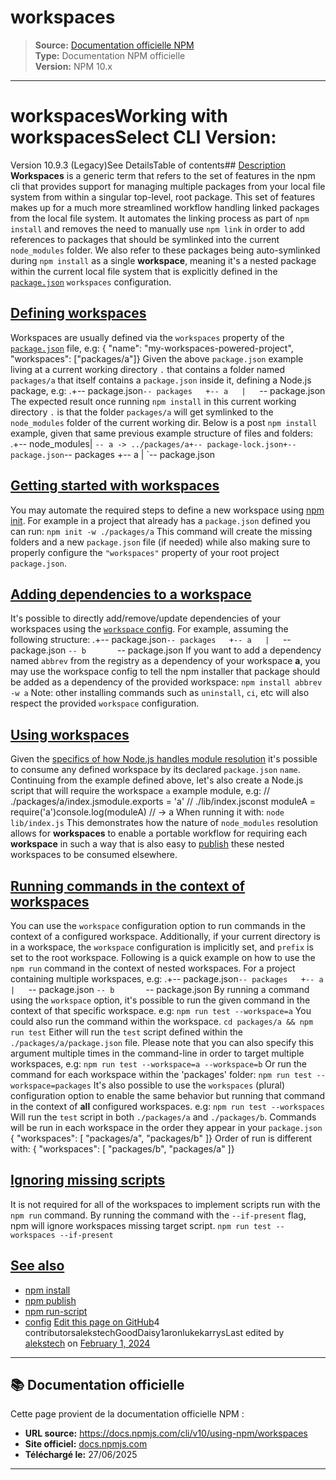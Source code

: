 # workspaces

> **Source:** [Documentation officielle NPM](https://docs.npmjs.com/cli/v10/using-npm/workspaces)  
> **Type:** Documentation NPM officielle  
> **Version:** NPM 10.x

---

# workspacesWorking with workspacesSelect CLI Version:
Version 10.9.3 (Legacy)See DetailsTable of contents## [Description](#description)
**Workspaces** is a generic term that refers to the set of features in the npm cli that provides support for managing multiple packages from your local file system from within a singular top-level, root package.
This set of features makes up for a much more streamlined workflow handling linked packages from the local file system. It automates the linking process as part of `npm install` and removes the need to manually use `npm link` in order to add references to packages that should be symlinked into the current `node_modules` folder.
We also refer to these packages being auto-symlinked during `npm install` as a single **workspace**, meaning it&#x27;s a nested package within the current local file system that is explicitly defined in the [`package.json`](/cli/v10/configuring-npm/package-json#workspaces) `workspaces` configuration.
## [Defining workspaces](#defining-workspaces)
Workspaces are usually defined via the `workspaces` property of the [`package.json`](/cli/v10/configuring-npm/package-json#workspaces) file, e.g:
{  "name": "my-workspaces-powered-project",  "workspaces": ["packages/a"]}
Given the above `package.json` example living at a current working directory `.` that contains a folder named `packages/a` that itself contains a `package.json` inside it, defining a Node.js package, e.g:
.+-- package.json`-- packages   +-- a   |   `-- package.json
The expected result once running `npm install` in this current working directory `.` is that the folder `packages/a` will get symlinked to the `node_modules` folder of the current working dir.
Below is a post `npm install` example, given that same previous example structure of files and folders:
.+-- node_modules|  `-- a -> ../packages/a+-- package-lock.json+-- package.json`-- packages   +-- a   |   `-- package.json
## [Getting started with workspaces](#getting-started-with-workspaces)
You may automate the required steps to define a new workspace using [npm init](/cli/v10/commands/npm-init). For example in a project that already has a `package.json` defined you can run:
`npm init -w ./packages/a`
This command will create the missing folders and a new `package.json` file (if needed) while also making sure to properly configure the `"workspaces"` property of your root project `package.json`.
## [Adding dependencies to a workspace](#adding-dependencies-to-a-workspace)
It&#x27;s possible to directly add/remove/update dependencies of your workspaces using the [`workspace` config](/cli/v10/using-npm/config#workspace).
For example, assuming the following structure:
.+-- package.json`-- packages   +-- a   |   `-- package.json   `-- b       `-- package.json
If you want to add a dependency named `abbrev` from the registry as a dependency of your workspace **a**, you may use the workspace config to tell the npm installer that package should be added as a dependency of the provided workspace:
`npm install abbrev -w a`
Note: other installing commands such as `uninstall`, `ci`, etc will also respect the provided `workspace` configuration.
## [Using workspaces](#using-workspaces)
Given the [specifics of how Node.js handles module resolution](https://nodejs.org/dist/latest-v14.x/docs/api/modules.html#modules_all_together) it&#x27;s possible to consume any defined workspace by its declared `package.json` `name`. Continuing from the example defined above, let&#x27;s also create a Node.js script that will require the workspace `a` example module, e.g:
// ./packages/a/index.jsmodule.exports = &#x27;a&#x27;
// ./lib/index.jsconst moduleA = require(&#x27;a&#x27;)console.log(moduleA) // -> a
When running it with:
`node lib/index.js`
This demonstrates how the nature of `node_modules` resolution allows for **workspaces** to enable a portable workflow for requiring each **workspace** in such a way that is also easy to [publish](/cli/v10/commands/npm-publish) these nested workspaces to be consumed elsewhere.
## [Running commands in the context of workspaces](#running-commands-in-the-context-of-workspaces)
You can use the `workspace` configuration option to run commands in the context of a configured workspace. Additionally, if your current directory is in a workspace, the `workspace` configuration is implicitly set, and `prefix` is set to the root workspace.
Following is a quick example on how to use the `npm run` command in the context of nested workspaces. For a project containing multiple workspaces, e.g:
.+-- package.json`-- packages   +-- a   |   `-- package.json   `-- b       `-- package.json
By running a command using the `workspace` option, it&#x27;s possible to run the given command in the context of that specific workspace. e.g:
`npm run test --workspace=a`
You could also run the command within the workspace.
`cd packages/a && npm run test`
Either will run the `test` script defined within the `./packages/a/package.json` file.
Please note that you can also specify this argument multiple times in the command-line in order to target multiple workspaces, e.g:
`npm run test --workspace=a --workspace=b`
Or run the command for each workspace within the &#x27;packages&#x27; folder:
`npm run test --workspace=packages`
It&#x27;s also possible to use the `workspaces` (plural) configuration option to enable the same behavior but running that command in the context of **all** configured workspaces. e.g:
`npm run test --workspaces`
Will run the `test` script in both `./packages/a` and `./packages/b`.
Commands will be run in each workspace in the order they appear in your `package.json`
{  "workspaces": [ "packages/a", "packages/b" ]}
Order of run is different with:
{  "workspaces": [ "packages/b", "packages/a" ]}
## [Ignoring missing scripts](#ignoring-missing-scripts)
It is not required for all of the workspaces to implement scripts run with the `npm run` command.
By running the command with the `--if-present` flag, npm will ignore workspaces missing target script.
`npm run test --workspaces --if-present`
## [See also](#see-also)
- [npm install](/cli/v10/commands/npm-install)
- [npm publish](/cli/v10/commands/npm-publish)
- [npm run-script](/cli/v10/commands/npm-run-script)
- [config](/cli/v10/using-npm/config)
[Edit this page on GitHub](https://github.com/npm/cli/edit/release/v10/docs/lib/content/using-npm/workspaces.md)4 contributors[](https://github.com/alekstech)alekstech[](https://github.com/GoodDaisy)GoodDaisy[](https://github.com/1aron)1aron[](https://github.com/lukekarrys)lukekarrysLast edited by [alekstech](https://github.com/alekstech) on [February 1, 2024](https://github.com/npm/cli/commit/5b7184f3aaf5a9ca58418b6d029616088964ed0a)

---

## 📚 Documentation officielle

Cette page provient de la documentation officielle NPM :
- **URL source:** https://docs.npmjs.com/cli/v10/using-npm/workspaces
- **Site officiel:** [docs.npmjs.com](https://docs.npmjs.com/)
- **Téléchargé le:** 27/06/2025

---
